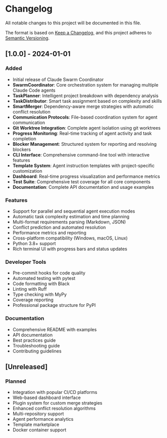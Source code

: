 # Changelog

All notable changes to this project will be documented in this file.

The format is based on [Keep a Changelog](https://keepachangelog.com/en/1.0.0/),
and this project adheres to [Semantic Versioning](https://semver.org/spec/v2.0.0.html).

## [1.0.0] - 2024-01-01

### Added
- Initial release of Claude Swarm Coordinator
- **SwarmCoordinator**: Core orchestration system for managing multiple Claude Code agents
- **TaskPlanner**: Intelligent project breakdown with dependency analysis
- **TaskDistributor**: Smart task assignment based on complexity and skills
- **SmartMerger**: Dependency-aware merge strategies with automatic conflict resolution
- **Communication Protocols**: File-based coordination system for agent communication
- **Git Worktree Integration**: Complete agent isolation using git worktrees
- **Progress Monitoring**: Real-time tracking of agent activity and task completion
- **Blocker Management**: Structured system for reporting and resolving blockers
- **CLI Interface**: Comprehensive command-line tool with interactive features
- **Template System**: Agent instruction templates with project-specific customization
- **Dashboard**: Real-time progress visualization and performance metrics
- **Test Suite**: Comprehensive test coverage for all core components
- **Documentation**: Complete API documentation and usage examples

### Features
- Support for parallel and sequential agent execution modes
- Automatic task complexity estimation and time planning
- Multi-format requirements parsing (Markdown, JSON)
- Conflict prediction and automated resolution
- Performance metrics and reporting
- Cross-platform compatibility (Windows, macOS, Linux)
- Python 3.8+ support
- Rich terminal UI with progress bars and status updates

### Developer Tools
- Pre-commit hooks for code quality
- Automated testing with pytest
- Code formatting with Black
- Linting with Ruff
- Type checking with MyPy
- Coverage reporting
- Professional package structure for PyPI

### Documentation
- Comprehensive README with examples
- API documentation
- Best practices guide
- Troubleshooting guide
- Contributing guidelines

## [Unreleased]

### Planned
- Integration with popular CI/CD platforms
- Web-based dashboard interface
- Plugin system for custom merge strategies
- Enhanced conflict resolution algorithms
- Multi-repository support
- Agent performance analytics
- Template marketplace
- Docker container support